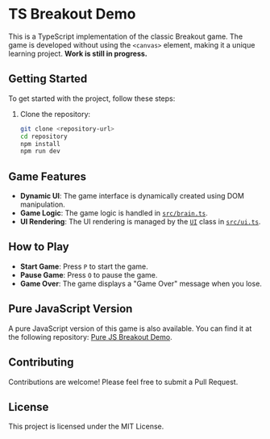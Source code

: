 # TS Breakout Demo

This is a TypeScript implementation of the classic Breakout game. The game is developed without using the `<canvas>` element, making it a unique learning project. **Work is still in progress.**

## Getting Started

To get started with the project, follow these steps:

1. Clone the repository:
    ```sh
    git clone <repository-url>
    cd repository
    npm install
    npm run dev
    ```

## Game Features

- **Dynamic UI**: The game interface is dynamically created using DOM manipulation.
- **Game Logic**: The game logic is handled in [`src/brain.ts`](src/brain.ts).
- **UI Rendering**: The UI rendering is managed by the [`UI`](src/ui.ts) class in [`src/ui.ts`](src/ui.ts).

## How to Play
- **Start Game**: Press `P` to start the game.
- **Pause Game**: Press `O` to pause the game.
- **Game Over**: The game displays a "Game Over" message when you lose.

## Pure JavaScript Version

A pure JavaScript version of this game is also available. You can find it at the following repository: [Pure JS Breakout Demo](https://github.com/j-vinnal/Pure-JS-Breakout-Demo).


## Contributing

Contributions are welcome! Please feel free to submit a Pull Request.

## License

This project is licensed under the MIT License.